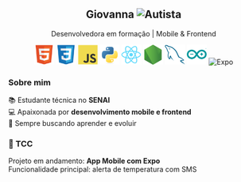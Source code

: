 <h2 align="center">
  Giovanna 
  <img src="https://upload.wikimedia.org/wikipedia/commons/5/5f/Autism-awareness_puzzle_ribbon.svg" width="30" title="Autista" />
</h2>
<p align="center">Desenvolvedora em formação | Mobile & Frontend</p>
<p align="center">
  <img src="https://github.com/devicons/devicon/blob/master/icons/html5/html5-original.svg" width="40" title="HTML" />
  <img src="https://github.com/devicons/devicon/blob/master/icons/css3/css3-original.svg" width="40" title="CSS" />
  <img src="https://github.com/devicons/devicon/blob/master/icons/javascript/javascript-original.svg" width="40" title="JS" />
  <img src="https://github.com/devicons/devicon/blob/master/icons/python/python-original.svg" width="40" title="Python" />
  <img src="https://github.com/devicons/devicon/blob/master/icons/react/react-original.svg" width="40" title="React Native" />
  <img src="https://github.com/devicons/devicon/blob/master/icons/nodejs/nodejs-original.svg" width="40" title="Node.js" />
  <img src="https://github.com/devicons/devicon/blob/master/icons/mysql/mysql-original.svg" width="40" title="MySQL" />
  <img src="https://github.com/devicons/devicon/blob/master/icons/arduino/arduino-original.svg" width="40" title="Arduino" />
<img src="https://encrypted-tbn0.gstatic.com/images?q=tbn:ANd9GcRVtfghCwl_HDYMSeHrVZwaJb4Wnt5ZVo-ycA&s" width="40" title="Expo" />
</p>


### Sobre mim
📚 Estudante técnica no **SENAI**  
💻 Apaixonada por **desenvolvimento mobile e frontend**  
🚀 Sempre buscando aprender e evoluir  

### 📱 TCC
Projeto em andamento: **App Mobile com Expo**  
Funcionalidade principal: alerta de temperatura com SMS  











